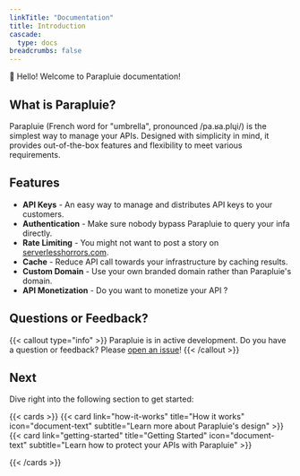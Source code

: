 ```yaml
---
linkTitle: "Documentation"
title: Introduction
cascade:
  type: docs
breadcrumbs: false
---
```


👋 Hello! Welcome to Parapluie documentation!


## What is Parapluie?

Parapluie (French word for "umbrella", pronounced /pa.ʁa.plɥi/) is the simplest way to manage your APIs.
Designed with simplicity in mind, it provides out-of-the-box features and flexibility to meet various requirements.

## Features

- **API Keys** - An easy way to manage and distributes API keys to your customers.
- **Authentication** - Make  sure nobody bypass Parapluie to query your infa directly.
- **Rate Limiting** - You might not want to post a story on [serverlesshorrors.com](https://serverlesshorrors.com/).
- **Cache** - Reduce API call towards your infrastructure by caching results.
- **Custom Domain** - Use your own branded domain rather than Parapluie's domain. 
- **API Monetization** - Do you want to monetize your API ?

## Questions or Feedback?

{{< callout type="info" >}}
  Parapluie is in active development.
  Do you have a question or feedback? Please [open an issue](https://github.com/William-LP/paraluie/issues)!
{{< /callout >}}

## Next

Dive right into the following section to get started:

{{< cards >}}
  {{< card link="how-it-works" title="How it works" icon="document-text" subtitle="Learn more about Parapluie's design" >}}
    {{< card link="getting-started" title="Getting Started" icon="document-text" subtitle="Learn how to protect your APIs with Parapluie" >}}
  
{{< /cards >}}